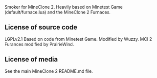 Smoker for MineClone 2.
Heavily based on Minetest Game (default/furnace.lua) and the MineClone 2 Furnaces.

License of source code
----------------------
LGPLv2.1
Based on code from Minetest Game.
Modified by Wuzzy.
MCl 2 Furances modified by PrairieWind.

License of media
----------------
See the main MineClone 2 README.md file.
